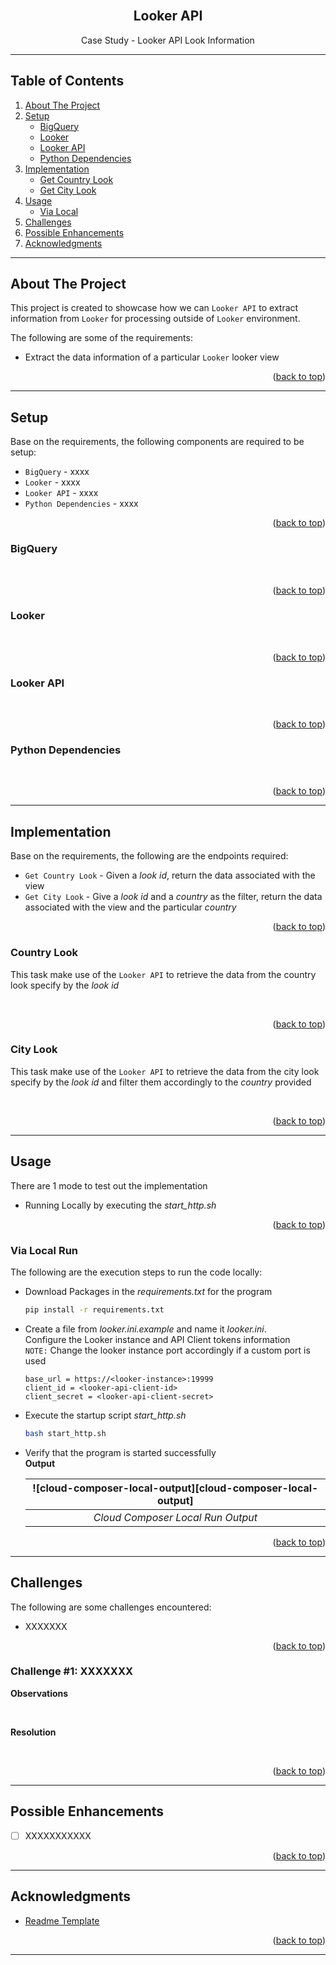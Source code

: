 <!-- Improved compatibility of back to top link: See: https://github.com/othneildrew/Best-README-Template/pull/73 -->
<div id="top"></div>

<!-- PROJECT LOGO -->
<br />
<div align="center">
  <h2 align="center">Looker API</h2>
  <p align="center">
    Case Study - Looker API Look Information
  </p>
  <!--div>
    <img src="images/profile_pic.png" alt="Logo" width="80" height="80">
  </div-->
</div>

---

<!-- TABLE OF CONTENTS -->

## Table of Contents

<!-- <details> -->
<ol>
    <li>
        <a href="#about-the-project">About The Project</a>
    </li>
    <li>
        <a href="#setup">Setup</a>
        <ul>
            <li><a href="#bigquery">BigQuery</a></li>
            <li><a href="#looker">Looker</a></li>
            <li><a href="#looker-api">Looker API</a></li>
            <li><a href="#python-dependencies">Python Dependencies</a></li>
        </ul>
    </li>
    <li>
        <a href="#implementation">Implementation</a>
        <ul>
            <li><a href="#country-look">Get Country Look</a></li>
            <li><a href="#city-look">Get City Look</a></li>
        </ul>
    </li>
    <li><a href="#usage">Usage</a>
        <ul>
            <li><a href="#via-local">Via Local</a></li>
        </ul>
    </li>
    <li><a href="#challenges">Challenges</a></li>
    <li><a href="#possible-enhancements">Possible Enhancements</a></li>
    <li><a href="#acknowledgments">Acknowledgments</a></li>
</ol>
<!-- </details> -->

---

<!-- ABOUT THE PROJECT -->

## About The Project

This project is created to showcase how we can `Looker API` to extract information from `Looker` for processing outside of `Looker` environment.

The following are some of the requirements:

- Extract the data information of a particular `Looker` looker view

<p align="right">(<a href="#top">back to top</a>)</p>

---

<!-- Setup -->

## Setup

Base on the requirements, the following components are required to be setup:

- `BigQuery` - xxxx
- `Looker` - xxxx
- `Looker API` - xxxx
- `Python Dependencies` - xxxx

<p align="right">(<a href="#top">back to top</a>)</p>

### BigQuery

<br/>

<p align="right">(<a href="#top">back to top</a>)</p>

### Looker

<br/>

<p align="right">(<a href="#top">back to top</a>)</p>

### Looker API

<br/>

<p align="right">(<a href="#top">back to top</a>)</p>

### Python Dependencies

<br/>

<p align="right">(<a href="#top">back to top</a>)</p>

---

## Implementation

Base on the requirements, the following are the endpoints required:

- `Get Country Look` - Given a *look id*, return the data associated with the view
- `Get City Look` - Give a *look id* and a *country* as the filter, return the data associated with the view and the particular *country*

<p align="right">(<a href="#top">back to top</a>)</p>

### Country Look
This task make use of the `Looker API` to retrieve the data from the country look specify by the *look id* <br/>
<br/>

```python
```
<p align="right">(<a href="#top">back to top</a>)</p>

### City Look
This task make use of the `Looker API` to retrieve the data from the city look specify by the *look id* and filter them accordingly to the *country* provided<br/>
<br/>

```python
```
<p align="right">(<a href="#top">back to top</a>)</p>

---

<!-- USAGE EXAMPLES -->

## Usage

There are 1 mode to test out the implementation
- Running Locally by executing the *start_http.sh*

<p align="right">(<a href="#top">back to top</a>)</p>

### Via Local Run
The following are the execution steps to run the code locally:

- Download Packages in the *requirements.txt* for the program <br/>
    ```bash
    pip install -r requirements.txt
    ```
- Create a file from *looker.ini.example* and name it *looker.ini*. <br/>
Configure the Looker instance and API Client tokens information <br/>
`NOTE:` Change the looker instance port accordingly if a custom port is used
    ```
    base_url = https://<looker-instance>:19999
    client_id = <looker-api-client-id>
    client_secret = <looker-api-client-secret>
    ```

- Execute the startup script *start_http.sh* <br/>
    ```bash
    bash start_http.sh
    ```

- Verify that the program is started successfully <br/>
    **Output** <br/>

    | ![cloud-composer-local-output][cloud-composer-local-output] | 
    |:--:| 
    | *Cloud Composer Local Run Output* |

<p align="right">(<a href="#top">back to top</a>)</p>

---

<!-- Challenges -->
## Challenges

The following are some challenges encountered:
- XXXXXXX
<p align="right">(<a href="#top">back to top</a>)</p>

### Challenge #1: XXXXXXX

**Observations**

<br/>

**Resolution**

<br/>

<p align="right">(<a href="#top">back to top</a>)</p>

---

<!-- Enhancements -->
## Possible Enhancements

- [ ] XXXXXXXXXXX

<p align="right">(<a href="#top">back to top</a>)</p>

---

<!-- ACKNOWLEDGMENTS -->

## Acknowledgments

- [Readme Template][template-resource]

<p align="right">(<a href="#top">back to top</a>)</p>

---

<!-- MARKDOWN LINKS & IMAGES -->
[template-resource]: https://github.com/othneildrew/Best-README-Template/blob/master/README.md

<!-- | ![looker-api-explorer-application][looker-api-explorer-application] | 
|:--:| 
| *Looker API Explorer* | -->